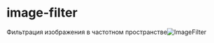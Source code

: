 # image-filter
Фильтрация изображения в частотном пространстве![ImageFilter](https://github.com/damn6oodcoffee/image-filter/assets/154588284/431ac919-e65e-4678-9f20-2869e9efafa9)
